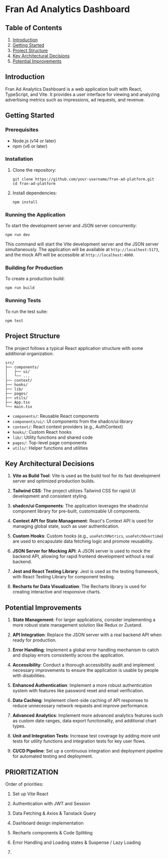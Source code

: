 # Fran Ad Analytics Dashboard

## Table of Contents

1. [Introduction](#introduction)
2. [Getting Started](#getting-started)
3. [Project Structure](#project-structure)
4. [Key Architectural Decisions](#key-architectural-decisions)
5. [Potential Improvements](#potential-improvements)

## Introduction

Fran Ad Analytics Dashboard is a web application built with React, TypeScript, and Vite. It provides a user interface for viewing and analyzing advertising metrics such as impressions, ad requests, and revenue.

## Getting Started

### Prerequisites

- Node.js (v14 or later)
- npm (v6 or later)

### Installation

1. Clone the repository:

   ```
   git clone https://github.com/your-username/fran-ad-platform.git
   cd fran-ad-platform
   ```

2. Install dependencies:
   ```
   npm install
   ```

### Running the Application

To start the development server and JSON server concurrently:

```
npm run dev
```

This command will start the Vite development server and the JSON server simultaneously. The application will be available at `http://localhost:5173`, and the mock API will be accessible at `http://localhost:4000`.

### Building for Production

To create a production build:

```
npm run build
```

### Running Tests

To run the test suite:

```
npm test
```

## Project Structure

The project follows a typical React application structure with some additional organization:

```
src/
├── components/
│   ├── ui/
│   └── ...
├── context/
├── hooks/
├── lib/
├── pages/
├── utils/
├── App.tsx
└── main.tsx
```

- `components/`: Reusable React components
- `components/ui/`: UI components from the shadcn/ui library
- `context/`: React context providers (e.g., AuthContext)
- `hooks/`: Custom React hooks
- `lib/`: Utility functions and shared code
- `pages/`: Top-level page components
- `utils/`: Helper functions and utilities

## Key Architectural Decisions

1. **Vite as Build Tool**: Vite is used as the build tool for its fast development server and optimized production builds.

2. **Tailwind CSS**: The project utilizes Tailwind CSS for rapid UI development and consistent styling.

3. **shadcn/ui Components**: The application leverages the shadcn/ui component library for pre-built, customizable UI components.

4. **Context API for State Management**: React's Context API is used for managing global state, such as user authentication.

5. **Custom Hooks**: Custom hooks (e.g., `useFetchMetrics`, `useFetchOvertime`) are used to encapsulate data fetching logic and promote reusability.

6. **JSON Server for Mocking API**: A JSON server is used to mock the backend API, allowing for rapid frontend development without a real backend.

7. **Jest and React Testing Library**: Jest is used as the testing framework, with React Testing Library for component testing.

8. **Recharts for Data Visualization**: The Recharts library is used for creating interactive and responsive charts.

## Potential Improvements

1. **State Management**: For larger applications, consider implementing a more robust state management solution like Redux or Zustand.

2. **API Integration**: Replace the JSON server with a real backend API when ready for production.

3. **Error Handling**: Implement a global error handling mechanism to catch and display errors consistently across the application.

4. **Accessibility**: Conduct a thorough accessibility audit and implement necessary improvements to ensure the application is usable by people with disabilities.

7. **Enhanced Authentication**: Implement a more robust authentication system with features like password reset and email verification.

8. **Data Caching**: Implement client-side caching of API responses to reduce unnecessary network requests and improve performance.

10. **Advanced Analytics**: Implement more advanced analytics features such as custom date ranges, data export functionality, and additional chart types.

11. **Unit and Integration Tests**: Increase test coverage by adding more unit tests for utility functions and integration tests for key user flows.

12. **CI/CD Pipeline**: Set up a continuous integration and deployment pipeline for automated testing and deployment.

## PRIORITIZATION

Order of priorities: 
1. Set up Vite React
2. Authentication with JWT and Session
3. Data Fetching & Axios & Tanstack Query
4. Dashboard design implementation
5. Recharts components & Code Splitting
6. Error Handling and Loading states & Suspense / Lazy Loading

8. 
